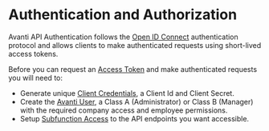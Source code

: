 # Authentication and Authorization 

Avanti API Authentication follows the [Open ID Connect](https://openid.net/connect) authentication protocol and allows clients to make authenticated requests using short-lived access tokens.

Before you can request an [Access Token](/auth-tokens) and make authenticated requests you will need to:

- Generate unique [Client Credentials](/auth-client-credentials), a Client Id and Client Secret.
- Create the [Avanti User](/auth-users), a Class A (Administrator) or Class B (Manager) with the required company access and employee permissions. 
- Setup [Subfunction Access](/auth-subfunction) to the API endpoints you want accessible. 
